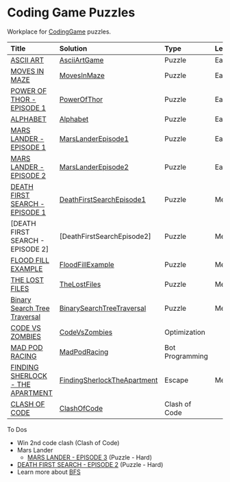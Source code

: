 # Coding Game Puzzles

Workplace for [CodingGame](https://www.codingame.com/) puzzles.

| Title                              | Solution                      | Type            | Level  |
|:-----------------------------------|:------------------------------|:----------------|:-------| 
| [ASCII ART]                        | [AsciiArtGame]                | Puzzle          | Easy   |
| [MOVES IN MAZE]                    | [MovesInMaze]                 | Puzzle          | Easy   |
| [POWER OF THOR - EPISODE 1]        | [PowerOfThor]                 | Puzzle          | Easy   |
| [ALPHABET]                         | [Alphabet]                    | Puzzle          | Easy   |
| [MARS LANDER - EPISODE 1]          | [MarsLanderEpisode1]          | Puzzle          | Easy   |
| [MARS LANDER - EPISODE 2]          | [MarsLanderEpisode2]          | Puzzle          | Easy   |
| [DEATH FIRST SEARCH - EPISODE 1]   | [DeathFirstSearchEpisode1]    | Puzzle          | Medium |
| [DEATH FIRST SEARCH - EPISODE 2]   | [DeathFirstSearchEpisode2]    | Puzzle          | Medium |
| [FLOOD FILL EXAMPLE]               | [FloodFillExample]            | Puzzle          | Medium |
| [THE LOST FILES]                   | [TheLostFiles]                | Puzzle          | Medium |  
| [Binary Search Tree Traversal]     | [BinarySearchTreeTraversal]   | Puzzle          | Medium |
| [CODE VS ZOMBIES]                  | [CodeVsZombies]               | Optimization    |        |
| [MAD POD RACING]                   | [MadPodRacing]                | Bot Programming |        | 
| [FINDING SHERLOCK - THE APARTMENT] | [FindingSherlockTheApartment] | Escape          | Medium |
| [CLASH OF CODE]                    | [ClashOfCode]                 | Clash of Code   |        |

To Dos
* Win 2nd code clash (Clash of Code)
* Mars Lander
  * [MARS LANDER - EPISODE 3](https://www.codingame.com/training/easy/mars-lander-episode-3) (Puzzle - Hard)
* [DEATH FIRST SEARCH - EPISODE 2](https://www.codingame.com/training/hard/death-first-search-episode-2) (Puzzle - Hard)
* Learn more about [BFS](https://www.codingame.com/learn/BFS)


[ASCII ART]: https://www.codingame.com/training/easy/ascii-art
[AsciiArtGame]: src/main/kotlin/AsciiArtGame.kt

[POWER OF THOR - EPISODE 1]: https://www.codingame.com/training/easy/power-of-thor-episode-1
[PowerOfThor]: src/main/kotlin/PowerOfThor.kt

[DEATH FIRST SEARCH - EPISODE 1]: https://www.codingame.com/training/medium/death-first-search-episode-1
[DeathFirstSearchEpisode1]: src/main/kotlin/DeathFirstSearchEpisode1.kt

[DEATH FIRST SEARCH - EPISODE 1]: https://www.codingame.com/training/medium/death-first-search-episode-2
[DeathFirstSearchEpisode1]: src/main/kotlin/DeathFirstSearchEpisode2.kt

[CODE VS ZOMBIES]: https://www.codingame.com/multiplayer/optimization/code-vs-zombies
[CodeVsZombies]: src/main/kotlin/DeathFirstSearchEpisode1.kt

[FINDING SHERLOCK - THE APARTMENT]: https://escape.codingame.com/games/12
[FindingSherlockTheApartment]: src/main/kotlin/FindingSherlockTheApartment.kt

[MARS LANDER - EPISODE 1]: https://www.codingame.com/training/easy/mars-lander-episode-1
[MarsLanderEpisode1]: src/main/kotlin/MarsLanderEpisode1.kt

[MARS LANDER - EPISODE 2]: https://www.codingame.com/training/easy/mars-lander-episode-2
[MarsLanderEpisode2]: src/main/kotlin/MarsLanderEpisode2.kt

[MAD POD RACING]: https://www.codingame.com/multiplayer/bot-programming/mad-pod-racing
[MadpodRacing]: src/main/kotlin/MadPodRacing.kt

[FLOOD FILL EXAMPLE]: https://www.codingame.com/training/medium/flood-fill-example
[FloodFillExample]: src/main/kotlin/FloodFill.kt

[THE LOST FILES]: https://www.codingame.com/training/medium/the-lost-files
[TheLostFiles]: src/main/kotlin/TheLostFiles.kt

[BINARY SEARCH TREE TRAVERSAL]: https://www.codingame.com/ide/puzzle/binary-search-tree-traversal
[BinarySearchTreeTraversal]: src/main/kotlin/BinarySearchTreeTraversal.kt

[CLASH OF CODE]: https://www.codingame.com/multiplayer/clashofcode
[ClashOfCode]: src/main/kotlin/ClashOfCode.kt

[MOVES IN MAZE]: https://www.codingame.com/training/easy/moves-in-maze
[MovesInMaze]: src/main/kotlin/MovesInMaze.kt

[ALPHABET]: https://www.codingame.com/training/easy/alphabet

[Alphabet]: src/main/kotlin/Alphabet.kt
